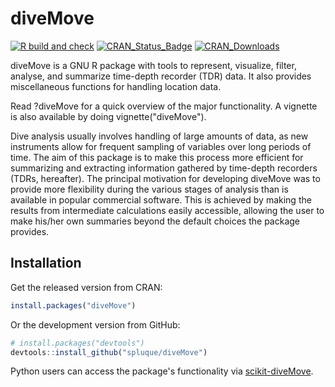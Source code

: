 # diveMove

[![R build and check](https://github.com/spluque/diveMove/actions/workflows/build_check.yml/badge.svg)](https://github.com/spluque/diveMove/actions/workflows/build_check.yml)
[![CRAN_Status_Badge](http://www.r-pkg.org/badges/version/diveMove)](https://www.r-pkg.org/pkg/diveMove)
[![CRAN_Downloads](http://cranlogs.r-pkg.org/badges/diveMove)](https://www.r-pkg.org/pkg/diveMove)

diveMove is a GNU R package with tools to represent, visualize, filter,
analyse, and summarize time-depth recorder (TDR) data. It also provides
miscellaneous functions for handling location data.

Read ?diveMove for a quick overview of the major functionality.  A vignette
is also available by doing vignette("diveMove").

Dive analysis usually involves handling of large amounts of data, as new
instruments allow for frequent sampling of variables over long periods of
time.  The aim of this package is to make this process more efficient for
summarizing and extracting information gathered by time-depth recorders
(TDRs, hereafter).  The principal motivation for developing diveMove was to
provide more flexibility during the various stages of analysis than is
available in popular commercial software.  This is achieved by making the
results from intermediate calculations easily accessible, allowing the user
to make his/her own summaries beyond the default choices the package
provides.

## Installation

Get the released version from CRAN:

```R
install.packages("diveMove")
```

Or the development version from GitHub:

```R
# install.packages("devtools")
devtools::install_github("spluque/diveMove")
```

Python users can access the package's functionality via
[scikit-diveMove](https://github.com/spluque/scikit-diveMove).
